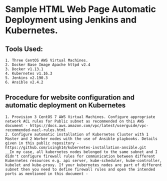 # Sample HTML Web Page Automatic Deployment using Jenkins and Kubernetes.

## Tools Used:

    1. Three CentOS AWS Virtual Machines.
    2. Docker Base Image Apache httpd v2.4
    3. Docker v1.13.1
    4. Kubernetes v1.16.3
    5. Jenkins v2.190.3
    6. Ansible v2.4.2
    

## Procedure for website configuration and automatic deployment on Kubernetes

    1. Provision 3 CentOS 7 AWS Virtual Machines. Configure appropriate network ACL rules for Public subnet as recommended on this AWS document - https://docs.aws.amazon.com/vpc/latest/userguide/vpc-recommended-nacl-rules.html
    2. Configure automatic installation of Kubernetes Cluster with 1 Master and 2 Worker nodes with the use of Ansible playbooks. Details given in this public repository - https://github.com/isingh14/kubernetes-installation-ansible.git
    __In my case, all kubernetes nodes belonged to the same subnet and I didn't configure firewall rules for communication between different Kubernetes resources e.g. api server, kube-scheduler, kube-controller, kubelet and kube-proxy. If your kubernetes nodes are part of different subnet then you need to define firewall rules and open the intended ports as mentioned in this document - 
